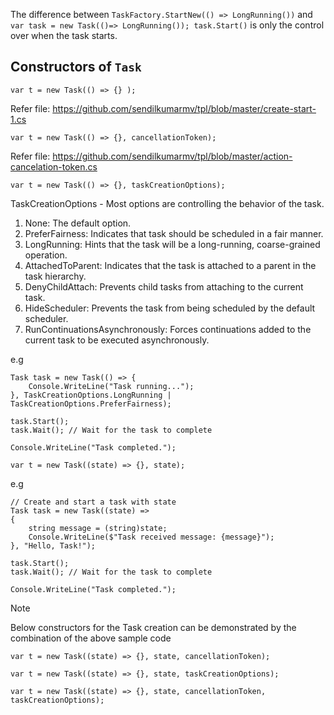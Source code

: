 The difference between `TaskFactory.StartNew(() => LongRunning())` and `var task = new Task(()=> LongRunning()); task.Start()` is only the control over when the task starts.

## Constructors of `Task`

`var t = new Task(() => {} );`

Refer file: https://github.com/sendilkumarmv/tpl/blob/master/create-start-1.cs

`var t = new Task(() => {}, cancellationToken);`

Refer file:  https://github.com/sendilkumarmv/tpl/blob/master/action-cancelation-token.cs

`var t = new Task(() => {}, taskCreationOptions);`

TaskCreationOptions  - Most options are controlling the behavior of the task.
  1. None: The default option.
  2. PreferFairness: Indicates that task should be scheduled in a fair manner.
  3. LongRunning: Hints that the task will be a long-running, coarse-grained operation.
  4. AttachedToParent: Indicates that the task is attached to a parent in the task hierarchy.
  5. DenyChildAttach: Prevents child tasks from attaching to the current task.
  6. HideScheduler: Prevents the task from being scheduled by the default scheduler.
  7. RunContinuationsAsynchronously: Forces continuations added to the current task to be executed asynchronously.

e.g
```
Task task = new Task(() => {
    Console.WriteLine("Task running...");
}, TaskCreationOptions.LongRunning | TaskCreationOptions.PreferFairness);

task.Start();
task.Wait(); // Wait for the task to complete

Console.WriteLine("Task completed.");
```


`var t = new Task((state) => {}, state);`

e.g
```
// Create and start a task with state
Task task = new Task((state) =>
{
    string message = (string)state;
    Console.WriteLine($"Task received message: {message}");
}, "Hello, Task!");

task.Start();
task.Wait(); // Wait for the task to complete

Console.WriteLine("Task completed.");
```

>[!NOTE]
>Below constructors for the Task creation can be demonstrated by the combination of the above sample code
 
`var t = new Task((state) => {}, state, cancellationToken);`

`var t = new Task((state) => {}, state, taskCreationOptions);`

`var t = new Task((state) => {}, state, cancellationToken, taskCreationOptions);`





